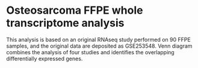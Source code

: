 # Osteosarcoma FFPE whole transcriptome analysis
This analysis is based on an original RNAseq study performed on 90 FFPE samples, and the original data are deposited as GSE253548.
Venn diagram combines the analysis of four studies and identifies the overlapping differentially expressed genes.
